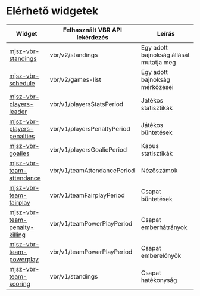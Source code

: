 # Elérhető widgetek

| Widget                                                         | Felhasznált VBR API lekérdezés | Leírás                                  |
| -------------------------------------------------------------- | ------------------------------ | --------------------------------------- |
| [mjsz-vbr-standings](/widget/standings)                        | vbr/v2/standings               | Egy adott bajnokság állását mutatja meg |
| [mjsz-vbr-schedule](/widget/schedule)                          | vbr/v2/games-list              | Egy adott bajnokság mérkőzései          |
| [mjsz-vbr-players-leader](/widget/fieldplayers-leader)         | vbr/v1/playersStatsPeriod      | Játékos statisztikák                    |
| [mjsz-vbr-players-penalties](/widget/fieldplayers-penalties)   | vbr/v1/playersPenaltyPeriod    | Játékos büntetések                      |
| [mjsz-vbr-goalies](/widget/goalies-leader)                     | vbr/v1/playersGoaliePeriod     | Kapus statisztikák                      |
| [mjsz-vbr-team-attendance](/widget/teams-attendance)           | vbr/v1/teamAttendancePeriod    | Nézőszámok                              |
| [mjsz-vbr-team-fairplay](/widget/teams-fairplay)               | vbr/v1/teamFairplayPeriod      | Csapat büntetések                       |
| [mjsz-vbr-team-penalty-killing](/widget/teams-penalty-killing) | vbr/v1/teamPowerPlayPeriod     | Csapat emberhátrányok                   |
| [mjsz-vbr-team-powerplay](/widget/teams-powerplay)             | vbr/v1/teamPowerPlayPeriod     | Csapat emberelőnyök                     |
| [mjsz-vbr-team-scoring](/widget/teams-scoring-efficiency)      | vbr/v1/standings               | Csapat hatékonyság                      |
